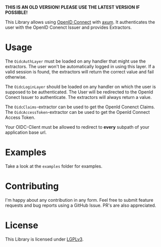 **THIS IS AN OLD VERSION! PLEASE USE THE LATEST VERSION IF POSSIBLE!**

This Library allows using [OpenID Connect](https://openid.net/developers/how-connect-works/) with [axum](https://github.com/tokio-rs/axum). 
It authenticates the user with the OpenID Conenct Issuer and provides Extractors.

# Usage
The `OidcAuthLayer` must be loaded on any handler that might use the extractors.
The user won't be automatically logged in using this layer.
If a valid session is found, the extractors will return the correct value and fail otherwise.

The `OidcLoginLayer` should be loaded on any handler on which the user is supposed to be authenticated.
The User will be redirected to the OpenId Conect Issuer to authenticate.
The extractors will always return a value.

The `OidcClaims`-extractor can be used to get the OpenId Conenct Claims.
The `OidcAccessToken`-extractor can be used to get the OpenId Connect Access Token.

Your OIDC-Client must be allowed to redirect to **every** subpath of your application base url.

# Examples
Take a look at the `examples` folder for examples.

# Contributing
I'm happy about any contribution in any form.
Feel free to submit feature requests and bug reports using a GitHub Issue.
PR's are also appreciated.

# License
This Library is licensed under [LGPLv3](https://www.gnu.org/licenses/lgpl-3.0.en.html).

